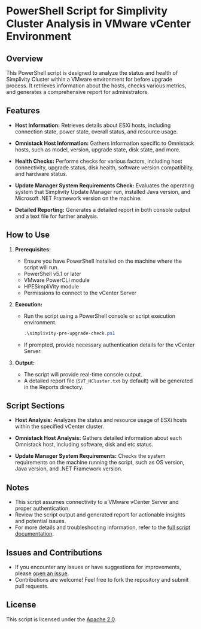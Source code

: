 # PowerShell Script for Simplivity Cluster Analysis in VMware vCenter Environment

## Overview

This PowerShell script is designed to analyze the status and health of Simplivity Cluster within a VMware environment for before upgrade process. It retrieves information about the hosts, checks various metrics, and generates a comprehensive report for administrators.

## Features

- **Host Information:** Retrieves details about ESXi hosts, including connection state, power state, overall status, and resource usage.

- **Omnistack Host Information:** Gathers information specific to Omnistack hosts, such as model, version, upgrade state, disk state, and more.

- **Health Checks:** Performs checks for various factors, including host connectivity, upgrade status, disk health, software version compatibility, and hardware status.

- **Update Manager System Requirements Check:** Evaluates the operating system that Simplivity Update Manager run, installed Java version, and Microsoft .NET Framework version on the machine.

- **Detailed Reporting:** Generates a detailed report in both console output and a text file for further analysis.

## How to Use

1. **Prerequisites:**
   - Ensure you have PowerShell installed on the machine where the script will run.
   - PowerShell v5.1 or later
   - VMware PowerCLI module
   - HPESimpliVity module
   - Permissions to connect to the vCenter Server

2. **Execution:**
   - Run the script using a PowerShell console or script execution environment.
     ```powershell
     .\simplivity-pre-upgrade-check.ps1
     ```
   - If prompted, provide necessary authentication details for the vCenter Server.

4. **Output:**
   - The script will provide real-time console output.
   - A detailed report file (`SVT_HCluster.txt` by default) will be generated in the Reports directory.

## Script Sections

- **Host Analysis:** Analyzes the status and resource usage of ESXi hosts within the specified vCenter cluster.

- **Omnistack Host Analysis:** Gathers detailed information about each Omnistack host, including software, disk and etc status.

- **Update Manager System Requirements:** Checks the system requirements on the machine running the script, such as OS version, Java version, and .NET Framework version.

## Notes

- This script assumes connectivity to a VMware vCenter Server and proper authentication.
- Review the script output and generated report for actionable insights and potential issues.
- For more details and troubleshooting information, refer to the [full script documentation](https://github.com/emrbaykal/PowerShell/blob/main/README.md).

## Issues and Contributions

- If you encounter any issues or have suggestions for improvements, please [open an issue](https://github.com/emrbaykal/PowerShell/issues).
- Contributions are welcome! Feel free to fork the repository and submit pull requests.

## License

This script is licensed under the [Apache 2.0](LICENSE).
